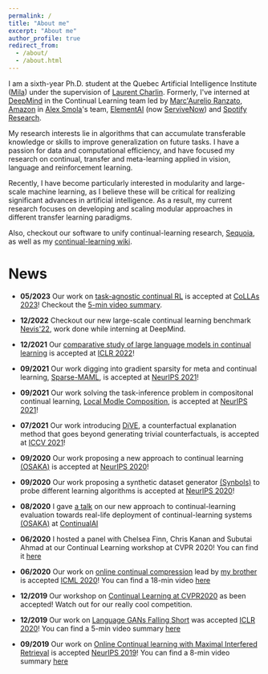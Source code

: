 ```yaml
---
permalink: /
title: "About me"
excerpt: "About me"
author_profile: true
redirect_from: 
  - /about/
  - /about.html
---
```


I am a sixth-year Ph.D. student at the Quebec Artificial Intelligence Institute ([Mila](https://mila.quebec/en/)) under the supervision of [Laurent Charlin](http://www.cs.toronto.edu/~lcharlin/). Formerly, I've interned at [DeepMind](https://deepmind.com/) in the Continual Learning team led by  [Marc'Aurelio Ranzato](https://ranzato.github.io/), [Amazon](https://www.amazon.ca/) in [Alex Smola](https://alex.smola.org/)'s team, [ElementAI](https://www.elementai.com/) (now [ServiveNow](https://www.servicenow.com/)) and [Spotify Research](https://research.atspotify.com/). 

My research interests lie in algorithms that can accumulate transferable knowledge or skills to improve generalization on future tasks. I have a passion for data and computational efficiency, and have focused my research on continual, transfer and meta-learning applied in vision, language and reinforcement learning.

Recently, I have become particularly interested in modularity and large-scale machine learning, as I believe these will be critical for realizing significant advances in artificial intelligence. As a result, my current research focuses on developing and scaling modular approaches in different transfer learning paradigms.

Also, checkout our software to unify continual-learning research, [Sequoia](https://github.com/lebrice/Sequoia), as well as my [continual-learning wiki](https://github.com/optimass/continual_learning_papers).


# News

* **05/2023** Our work on [task-agnostic continual RL](https://arxiv.org/abs/2205.14495) is accepted at  <ins>CoLLAs 2023</ins>! Checkout the [5-min video summary](https://www.youtube.com/watch?v=T0RYCuECAuw&t). 

* **12/2022** Checkout our new large-scale continual learning benchmark [Nevis'22](https://arxiv.org/abs/2211.11747), work done while interning at DeepMind. 

* **12/2021** Our [comparative study of large language models in continual learning](https://openreview.net/forum?id=figzpGMrdD) is accepted at <ins>ICLR 2022</ins>!

* **09/2021** Our work digging into gradient sparsity for meta and continual learning, [Sparse-MAML](https://proceedings.neurips.cc/paper/2021/hash/2a10665525774fa2501c2c8c4985ce61-Abstract.html), is accepted at <ins>NeurIPS 2021</ins>!

* **09/2021** Our work solving the task-inference problem in compositonal continual learning, [Local Modle Composition](https://proceedings.neurips.cc/paper/2021/hash/fe5e7cb609bdbe6d62449d61849c38b0-Abstract.html), is accepted at <ins>NeurIPS 2021</ins>!

* **07/2021** Our work introducing [DiVE](https://arxiv.org/abs/2103.10226), a counterfactual explanation method that goes beyond generating trivial counterfactuals, is accepted at <ins>ICCV 2021</ins>! 

* **09/2020** Our work proposing a new approach to continual learning [(OSAKA)](https://arxiv.org/abs/2003.05856) is accepted at <ins>NeurIPS 2020</ins>! 

* **09/2020** Our work proposing a synthetic dataset generator [(Synbols)](https://arxiv.org/abs/2009.06415) to probe different learning algorithms is accepted at <ins>NeurIPS 2020</ins>!

* **08/2020** I gave [a talk](https://youtu.be/AHGiF21WZbw) on our new approach to continual-learning evaluation towards real-life deployment of continual-learning systems [(OSAKA)](https://arxiv.org/abs/2003.05856) at [ContinualAI](https://www.continualai.org/)

* **06/2020** I hosted a panel with Chelsea Finn, Chris Kanan and Subutai Ahmad at our Continual Learning workshop at CVPR 2020! You can find it [here](https://www.youtube.com/watch?v=sp3Y9Np25Og&t)

* **06/2020** Our work on [online continual compression](https://arxiv.org/abs/1911.08019) lead by [my brother](https://www.cs.mcgill.ca/~lpagec/) is accepted <ins>ICML 2020</ins>! You can find a 18-min video [here](https://icml.cc/virtual/2020/poster/6338)

* **12/2019** Our workshop on [Continual Learning at CVPR2020](https://sites.google.com/view/clvision2020) as been accepted! Watch out for our really cool competition.

* **12/2019** Our work on [Language GANs Falling Short](https://arxiv.org/abs/1811.02549) was accepted <ins>ICLR 2020</ins>! You can find a 5-min video summary [here](https://iclr.cc/virtual_2020/poster_BJgza6VtPB.html)

* **09/2019** Our work on [Online Continual learning with Maximal Interfered Retrieval](http://papers.nips.cc/paper/9357-online-continual-learning-with-maximal-interfered-retrieval) is accepted <ins>NeurIPS 2019</ins>! You can find a 8-min video summary [here](https://www.youtube.com/watch?v=wfb9UV_n8jg&t)
